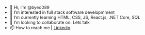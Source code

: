 - 👋 Hi, I’m @byeo089
- 👀 I’m interested in full stack software developmment
- 🌱 I’m currently learning HTML, CSS, JS, React.js, .NET Core, SQL
- 💞️ I’m looking to collaborate on. Lets talk
- 📫 How to reach me | [Linkedin](http://linkedin.com/in/brian-yeo089)

<!---
byeo089/byeo089 is a ✨ special ✨ repository because its `README.md` (this file) appears on your GitHub profile.
You can click the Preview link to take a look at your changes.
--->
